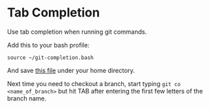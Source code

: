 # Tab Completion

Use tab completion when running git commands.

Add this to your bash profile:
```
source ~/git-completion.bash
```

And save [this file](https://github.com/git/git/blob/master/contrib/completion/git-completion.bash) under your home directory.

Next time you need to checkout a branch, start typing `git co <name_of_branch>` but hit TAB after entering the first few letters of the branch name.
